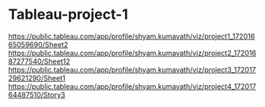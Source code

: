 # Tableau-project-1
https://public.tableau.com/app/profile/shyam.kumavath/viz/project1_17201665059690/Sheet2
https://public.tableau.com/app/profile/shyam.kumavath/viz/project2_17201687277540/Sheet12
https://public.tableau.com/app/profile/shyam.kumavath/viz/project3_17201729621290/Sheet1
https://public.tableau.com/app/profile/shyam.kumavath/viz/project4_17201764487510/Story3
